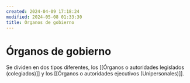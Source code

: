 ```yaml
---
created: 2024-04-09 17:18:24
modified: 2024-05-08 01:33:30
title: Órganos de gobierno
---
```


# Órganos de gobierno

Se dividen en dos tipos diferentes, los [[Órganos o autoridades legislados (colegiados)]] y los [[Órganos o autoridades ejecutivos (Unipersonales)]].
